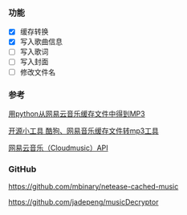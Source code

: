 ### 功能
- [x] 缓存转换 
- [x] 写入歌曲信息
- [ ] 写入歌词
- [ ] 写入封面
- [ ] 修改文件名

### 参考
[用python从网易云音乐缓存文件中得到MP3](https://blog.csdn.net/marvellousbinary/article/details/79182946)

[开源小工具 酷狗、网易音乐缓存文件转mp3工具](https://www.cnblogs.com/xiaoqi/p/musicDecryptor.html)

[网易云音乐（Cloudmusic）API](https://zhuanlan.zhihu.com/p/30246788)

### GitHub

https://github.com/mbinary/netease-cached-music

https://github.com/jadepeng/musicDecryptor
